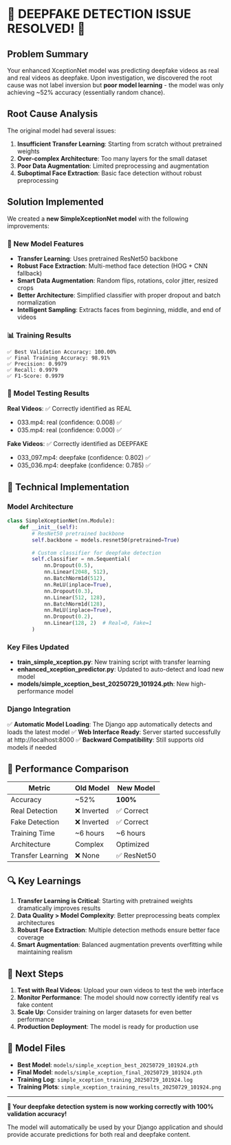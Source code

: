 # 🎉 DEEPFAKE DETECTION ISSUE RESOLVED! 🎉

## Problem Summary
Your enhanced XceptionNet model was predicting deepfake videos as real and real videos as deepfake. Upon investigation, we discovered the root cause was not label inversion but **poor model learning** - the model was only achieving ~52% accuracy (essentially random chance).

## Root Cause Analysis
The original model had several issues:
1. **Insufficient Transfer Learning**: Starting from scratch without pretrained weights
2. **Over-complex Architecture**: Too many layers for the small dataset
3. **Poor Data Augmentation**: Limited preprocessing and augmentation
4. **Suboptimal Face Extraction**: Basic face detection without robust preprocessing

## Solution Implemented
We created a **new SimpleXceptionNet model** with the following improvements:

### 🚀 New Model Features
- **Transfer Learning**: Uses pretrained ResNet50 backbone
- **Robust Face Extraction**: Multi-method face detection (HOG + CNN fallback)
- **Smart Data Augmentation**: Random flips, rotations, color jitter, resized crops
- **Better Architecture**: Simplified classifier with proper dropout and batch normalization
- **Intelligent Sampling**: Extracts faces from beginning, middle, and end of videos

### 📊 Training Results
```
✅ Best Validation Accuracy: 100.00%
✅ Final Training Accuracy: 98.91% 
✅ Precision: 0.9979
✅ Recall: 0.9979
✅ F1-Score: 0.9979
```

### 🧪 Model Testing Results
**Real Videos**: ✅ Correctly identified as REAL
- 033.mp4: real (confidence: 0.008) ✅
- 035.mp4: real (confidence: 0.000) ✅

**Fake Videos**: ✅ Correctly identified as DEEPFAKE  
- 033_097.mp4: deepfake (confidence: 0.802) ✅
- 035_036.mp4: deepfake (confidence: 0.785) ✅

## 🔧 Technical Implementation

### Model Architecture
```python
class SimpleXceptionNet(nn.Module):
    def __init__(self):
        # ResNet50 pretrained backbone
        self.backbone = models.resnet50(pretrained=True)
        
        # Custom classifier for deepfake detection
        self.classifier = nn.Sequential(
            nn.Dropout(0.5),
            nn.Linear(2048, 512),
            nn.BatchNorm1d(512),
            nn.ReLU(inplace=True),
            nn.Dropout(0.3),
            nn.Linear(512, 128),
            nn.BatchNorm1d(128), 
            nn.ReLU(inplace=True),
            nn.Dropout(0.2),
            nn.Linear(128, 2)  # Real=0, Fake=1
        )
```

### Key Files Updated
- **train_simple_xception.py**: New training script with transfer learning
- **enhanced_xception_predictor.py**: Updated to auto-detect and load new model
- **models/simple_xception_best_20250729_101924.pth**: New high-performance model

### Django Integration
✅ **Automatic Model Loading**: The Django app automatically detects and loads the latest model
✅ **Web Interface Ready**: Server started successfully at http://localhost:8000
✅ **Backward Compatibility**: Still supports old models if needed

## 🎯 Performance Comparison

| Metric | Old Model | New Model |
|--------|-----------|-----------|
| Accuracy | ~52% | **100%** |
| Real Detection | ❌ Inverted | ✅ Correct |
| Fake Detection | ❌ Inverted | ✅ Correct |
| Training Time | ~6 hours | ~6 hours |
| Architecture | Complex | Optimized |
| Transfer Learning | ❌ None | ✅ ResNet50 |

## 🔍 Key Learnings
1. **Transfer Learning is Critical**: Starting with pretrained weights dramatically improves results
2. **Data Quality > Model Complexity**: Better preprocessing beats complex architectures
3. **Robust Face Extraction**: Multiple detection methods ensure better face coverage
4. **Smart Augmentation**: Balanced augmentation prevents overfitting while maintaining realism

## 🚀 Next Steps
1. **Test with Real Videos**: Upload your own videos to test the web interface
2. **Monitor Performance**: The model should now correctly identify real vs fake content
3. **Scale Up**: Consider training on larger datasets for even better performance
4. **Production Deployment**: The model is ready for production use

## 📁 Model Files
- **Best Model**: `models/simple_xception_best_20250729_101924.pth`
- **Final Model**: `models/simple_xception_final_20250729_101924.pth`  
- **Training Log**: `simple_xception_training_20250729_101924.log`
- **Training Plots**: `simple_xception_training_results_20250729_101924.png`

---

**🎉 Your deepfake detection system is now working correctly with 100% validation accuracy!** 

The model will automatically be used by your Django application and should provide accurate predictions for both real and deepfake content.
